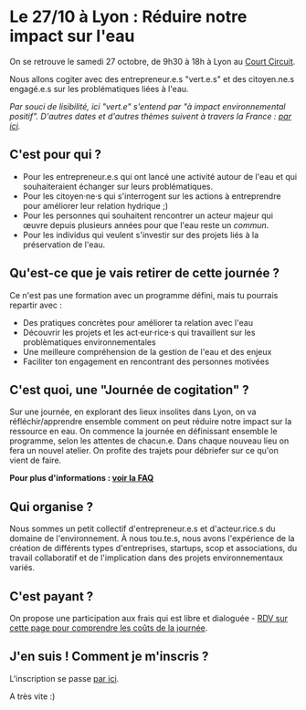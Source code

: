 # Le 27/10 à Lyon : Réduire notre impact sur l'eau

On se retrouve le samedi 27 octobre, de 9h30 à 18h à Lyon au [Court Circuit](https://www.le-court-circuit.fr/).

Nous allons cogiter avec des entrepreneur.e.s "vert.e.s" et des citoyen.ne.s engagé.e.s sur les problématiques liées à l'eau.

_Par souci de lisibilité, ici "vert.e" s'entend par "à impact environnemental positif"._
_D'autres dates et d'autres thèmes suivent à travers la France : [par ici](../journees-de-cogitation.md)._

## C'est pour qui ?

- Pour les entrepreneur.e.s qui ont lancé une activité autour de l'eau et qui souhaiteraient échanger sur leurs problématiques.
- Pour les citoyen·ne·s qui s'interrogent sur les actions à entreprendre pour améliorer leur relation hydrique ;)
- Pour les personnes qui souhaitent rencontrer un acteur majeur qui œuvre depuis plusieurs années pour que l'eau reste un _commun_. 
- Pour les individus qui veulent s'investir sur des projets liés à la préservation de l'eau.

## Qu'est-ce que je vais retirer de cette journée ?

Ce n'est pas une formation avec un programme défini, mais tu pourrais repartir avec :

- Des pratiques concrètes pour améliorer ta relation avec l'eau
- Découvrir les projets et les act·eur·rice·s qui travaillent sur les problèmatiques environnementales
- Une meilleure compréhension de la gestion de l'eau et des enjeux
- Faciliter ton engagement en rencontrant des personnes motivées

## C'est quoi, une "Journée de cogitation" ?

Sur une journée, en explorant des lieux insolites dans Lyon, on va réfléchir/apprendre ensemble comment on peut réduire notre impact sur la ressource en eau.
On commence la journée en définissant ensemble le programme, selon les attentes de chacun.e. Dans chaque nouveau lieu on fera un nouvel atelier. On profite des trajets pour débriefer sur ce qu'on vient de faire.

**Pour plus d'informations : [voir la FAQ](../FAQ-journee-cogitation.md)**

## Qui organise ?

Nous sommes un petit collectif d'entrepreneur.e.s et d'acteur.rice.s du domaine de l'environnement. À nous tou.te.s, nous avons l'expérience de la création de différents types d'entreprises, startups, scop et associations, du travail collaboratif et de l'implication dans des projets environnementaux variés.

## C'est payant ?

On propose une participation aux frais qui est libre et dialoguée - [RDV sur cette page pour comprendre les coûts de la journée](../prix-libre-et-dialogue.html).

## J'en suis ! Comment je m'inscris ?

L'inscription se passe [par ici](../inscription.html).

A très vite :)
